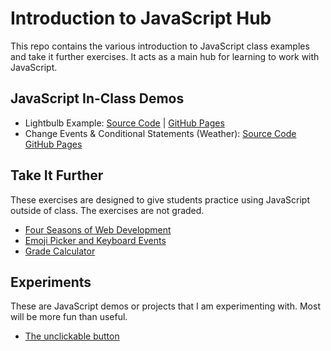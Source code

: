 # Introduction to JavaScript Hub
This repo contains the various introduction to JavaScript class examples and take it further exercises. It acts as a main hub for learning to work with JavaScript.

## JavaScript In-Class Demos
- Lightbulb Example: [Source Code](lightbulb/index.html) | [GitHub Pages](https://danstephenson.github.io/javascript-intro-hub/lightbulb/index.html)
- Change Events & Conditional Statements (Weather): [Source Code](weather/index.html) [GitHub Pages](https://danstephenson.github.io/javascript-intro-hub/weather/)


## Take It Further
These exercises are designed to give students practice using JavaScript outside of class. The exercises are not graded.

- [Four Seasons of Web Development](https://danstephenson.github.io/javascript-intro-hub/take-it-further/four-seasons/)
- [Emoji Picker and Keyboard Events](https://danstephenson.github.io/javascript-intro-hub/take-it-further/emojis/)
- [Grade Calculator](https://danstephenson.github.io/javascript-intro-hub/take-it-further/grade-calc/)

## Experiments
These are JavaScript demos or projects that I am experimenting with. Most will be more fun than useful.

- [The unclickable button](https://danstephenson.github.io/javascript-intro-hub/experiments/button-motion/)